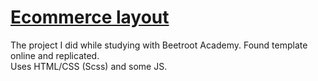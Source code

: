 # [Ecommerce layout](https://lesovikova.github.io/layout_js/)
The project I did while studying with Beetroot Academy. Found template online and replicated.   
Uses HTML/CSS (Scss) and some JS.
